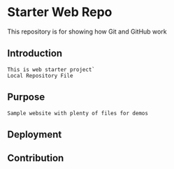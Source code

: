 # Starter Web Repo
This repository is for showing how Git and GitHub work

## Introduction
	This is web starter project`
	Local Repository File
	
## Purpose

	Sample website with plenty of files for demos 
	
## Deployment

## Contribution